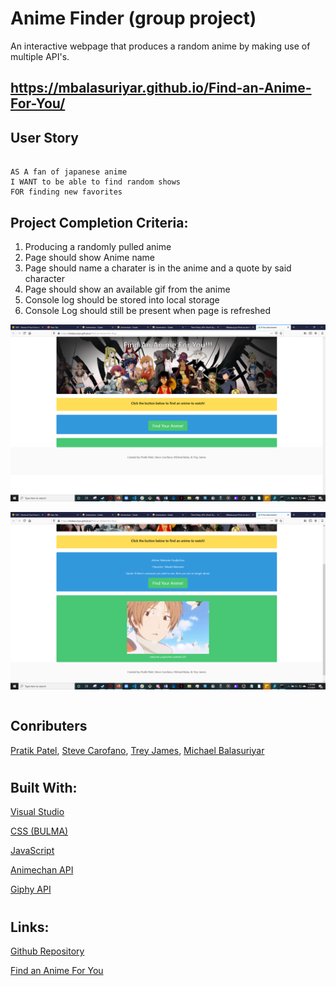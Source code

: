 # Anime Finder (group project)

An interactive webpage that produces a random anime by making use of multiple API's.  
## https://mbalasuriyar.github.io/Find-an-Anime-For-You/


## User Story

```

AS A fan of japanese anime
I WANT to be able to find random shows
FOR finding new favorites

```

## Project Completion Criteria:
1. Producing a randomly pulled anime
2. Page should show Anime name
3. Page should name a charater is in the anime and a quote by said character
4. Page should show an available gif from the anime
5. Console log should be stored into local storage
6. Console Log should still be present when page is refreshed


![Load up of webpage.](anifind1.png)





![Press button for random anime.](anifind2.png)
```
```


## Conributers
[Pratik Patel](https://github.com/PratikPatel-Code/), [Steve Carofano](https://github.com/stevecarofano), 
[Trey James](https://github.com/tdjames20), [Michael Balasuriyar](https://github.com/MBalasuriyar)


#
## Built With:
[Visual Studio](https://visualstudio.microsoft.com/)

[CSS (BULMA)](https://bulma.io/)

[JavaScript](https://www.javascript.com/)

[Animechan API](https://animechan.vercel.app/)

[Giphy API](https://api.giphy.com)


#
## Links:

[Github Repository](https://github.com/MBalasuriyar/Find-an-Anime-For-You)

[Find an Anime For You](https://mbalasuriyar.github.io/Find-an-Anime-For-You/)